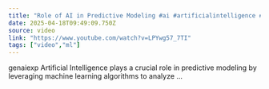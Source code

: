 ```yaml
---
title: "Role of AI in Predictive Modeling #ai #artificialintelligence #machinelearning #aiagent #Role"
date: 2025-04-18T09:49:09.750Z
source: video
link: "https://www.youtube.com/watch?v=LPYwg57_7TI"
tags: ["video","ml"]
---
```

genaiexp Artificial Intelligence plays a crucial role in predictive modeling by leveraging machine learning algorithms to analyze ...
